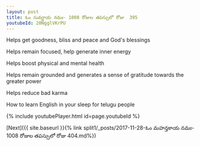 ```yaml
---
layout: post
title: ఓం సువర్ణాయ నమః- 1008 రోజుల తపస్సులో రోజు  395
youtubeId: 20NgglVKrPU
---
```

 
 
Helps get goodness, bliss and peace and God's blessings
 
Helps remain focused, help generate inner energy 
 
Helps boost physical and mental health 
 
Helps remain grounded and generates a sense of gratitude towards the greater power 
 
Helps reduce bad karma
 
How to learn English in your sleep for telugu people
 
 
 
 


{% include youtubePlayer.html id=page.youtubeId %}
 
[Next]({{ site.baseurl }}{% link split1/_posts/2017-11-28-ఓం మహన్తకాయ నమః- 1008 రోజుల తపస్సులో రోజు  404.md%})
 
